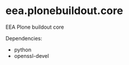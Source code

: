 eea.plonebuildout.core
======================

EEA Plone buildout core

Dependencies: 

* python
* openssl-devel
